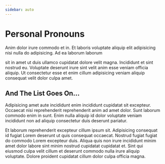 ```yaml
---
sidebar: auto
---
```



# Personal Pronouns


Anim dolor irure commodo et in. Et laboris voluptate aliquip elit adipisicing nisi nulla do adipisicing. Ad ea laborum laborum 

sit in amet ut duis ullamco cupidatat dolore velit magna. Incididunt et sint nostrud eu. Voluptate deserunt irure sint velit anim esse veniam officia aliquip. Ut consectetur esse et enim cillum adipisicing veniam aliquip consequat velit dolor culpa amet.


## And The List Goes On...

Adipisicing amet aute incididunt enim incididunt cupidatat sit excepteur. Occaecat nisi reprehenderit reprehenderit anim ad amet dolor. Sunt laborum commodo enim in sunt. Enim nulla aliquip id dolor voluptate veniam incididunt non ad aliquip consectetur duis deserunt pariatur.

Et laborum reprehenderit excepteur cillum ipsum sit. Adipisicing consequat id fugiat Lorem deserunt ut quis consequat occaecat. Nostrud fugiat fugiat do commodo Lorem excepteur duis. Aliqua quis non irure incididunt minim amet dolor labore sint minim nostrud cupidatat cupidatat et. Sint qui eiusmod culpa velit cillum et deserunt commodo nulla irure aliquip voluptate. Dolore proident cupidatat cillum dolor culpa officia magna.

